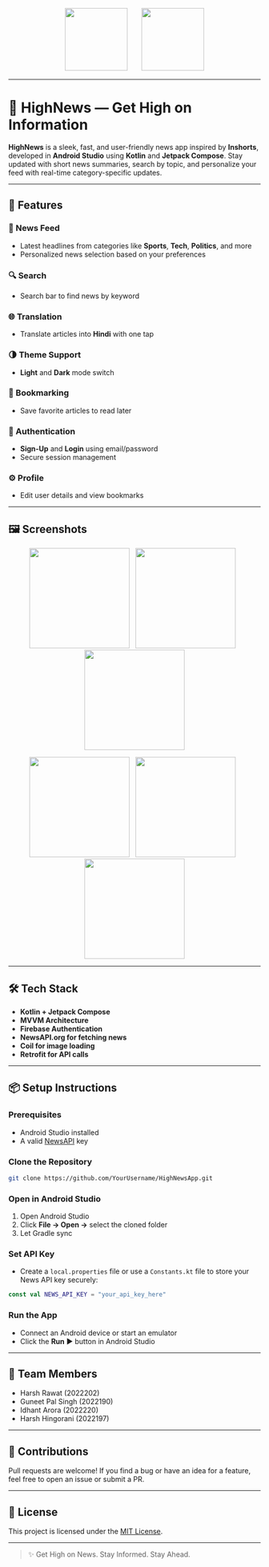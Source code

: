 <p align="center">
  <img src="https://github.com/Guneet-Pal-Singh/HighNewsApp/raw/main/assets/logo.png" height="125"/>
  &nbsp;&nbsp;&nbsp;&nbsp;&nbsp;
  <img src="https://github.com/Guneet-Pal-Singh/HighNewsApp/raw/main/assets/text_highnews.png" height="125"/>
</p>

---

# 📱 HighNews — Get High on Information

**HighNews** is a sleek, fast, and user-friendly news app inspired by **Inshorts**, developed in **Android Studio** using **Kotlin** and **Jetpack Compose**. Stay updated with short news summaries, search by topic, and personalize your feed with real-time category-specific updates.

---

## 🚀 Features

### 📰 News Feed
- Latest headlines from categories like **Sports**, **Tech**, **Politics**, and more
- Personalized news selection based on your preferences

### 🔍 Search
- Search bar to find news by keyword

### 🌐 Translation
- Translate articles into **Hindi** with one tap

### 🌗 Theme Support
- **Light** and **Dark** mode switch

### 🔖 Bookmarking
- Save favorite articles to read later

### 👤 Authentication
- **Sign-Up** and **Login** using email/password
- Secure session management

### ⚙️ Profile
- Edit user details and view bookmarks

---

## 🖼️ Screenshots

<p align="center">
  <img src="https://github.com/Guneet-Pal-Singh/HighNewsApp/raw/main/assets/signup_screen.jpg" width="200"/>
  &nbsp;
  <img src="https://github.com/Guneet-Pal-Singh/HighNewsApp/raw/main/assets/login_screen.jpg" width="200"/>
  &nbsp;
  <img src="https://github.com/Guneet-Pal-Singh/HighNewsApp/raw/main/assets/news_screen.jpg" width="200"/>
</p>

<p align="center">
  <img src="https://github.com/Guneet-Pal-Singh/HighNewsApp/raw/main/assets/translation.jpg" width="200"/>
  &nbsp;
  <img src="https://github.com/Guneet-Pal-Singh/HighNewsApp/raw/main/assets/profile.jpg" width="200"/>
  &nbsp;
  <img src="https://github.com/Guneet-Pal-Singh/HighNewsApp/raw/main/assets/search.jpg" width="200"/>
</p>

---

## 🛠️ Tech Stack

- **Kotlin + Jetpack Compose**
- **MVVM Architecture**
- **Firebase Authentication**
- **NewsAPI.org for fetching news**
- **Coil for image loading**
- **Retrofit for API calls**

---

## 📦 Setup Instructions

### Prerequisites

- Android Studio installed
- A valid [NewsAPI](https://newsapi.org/) key

### Clone the Repository

```bash
git clone https://github.com/YourUsername/HighNewsApp.git
```

### Open in Android Studio

1. Open Android Studio
2. Click **File → Open →** select the cloned folder
3. Let Gradle sync

### Set API Key

- Create a `local.properties` file or use a `Constants.kt` file to store your News API key securely:

```kotlin
const val NEWS_API_KEY = "your_api_key_here"
```

### Run the App

- Connect an Android device or start an emulator
- Click the **Run** ▶️ button in Android Studio

---

## 👥 Team Members

- Harsh Rawat (2022202)  
- Guneet Pal Singh (2022190)  
- Idhant Arora (2022220)  
- Harsh Hingorani (2022197)

---

## 🤝 Contributions

Pull requests are welcome! If you find a bug or have an idea for a feature, feel free to open an issue or submit a PR.

---

## 📄 License

This project is licensed under the [MIT License](LICENSE).

---

> ✨ Get High on News. Stay Informed. Stay Ahead.
